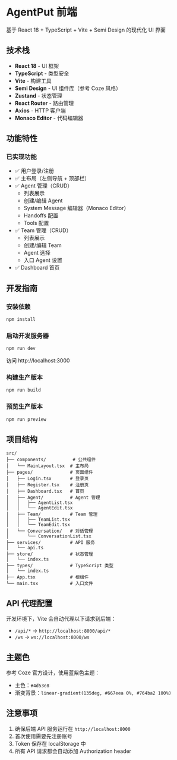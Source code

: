 # AgentPut 前端

基于 React 18 + TypeScript + Vite + Semi Design 的现代化 UI 界面

## 技术栈

- **React 18** - UI 框架
- **TypeScript** - 类型安全
- **Vite** - 构建工具
- **Semi Design** - UI 组件库（参考 Coze 风格）
- **Zustand** - 状态管理
- **React Router** - 路由管理
- **Axios** - HTTP 客户端
- **Monaco Editor** - 代码编辑器

## 功能特性

### 已实现功能

- ✅ 用户登录/注册
- ✅ 主布局（左侧导航 + 顶部栏）
- ✅ Agent 管理（CRUD）
  - 列表展示
  - 创建/编辑 Agent
  - System Message 编辑器（Monaco Editor）
  - Handoffs 配置
  - Tools 配置
- ✅ Team 管理（CRUD）
  - 列表展示
  - 创建/编辑 Team
  - Agent 选择
  - 入口 Agent 设置
- ✅ Dashboard 首页

## 开发指南

### 安装依赖

```bash
npm install
```

### 启动开发服务器

```bash
npm run dev
```

访问 http://localhost:3000

### 构建生产版本

```bash
npm run build
```

### 预览生产版本

```bash
npm run preview
```

## 项目结构

```
src/
├── components/          # 公共组件
│   └── MainLayout.tsx  # 主布局
├── pages/              # 页面组件
│   ├── Login.tsx       # 登录页
│   ├── Register.tsx    # 注册页
│   ├── Dashboard.tsx   # 首页
│   ├── Agent/          # Agent 管理
│   │   ├── AgentList.tsx
│   │   └── AgentEdit.tsx
│   ├── Team/           # Team 管理
│   │   ├── TeamList.tsx
│   │   └── TeamEdit.tsx
│   └── Conversation/   # 对话管理
│       └── ConversationList.tsx
├── services/           # API 服务
│   └── api.ts
├── store/              # 状态管理
│   └── index.ts
├── types/              # TypeScript 类型
│   └── index.ts
├── App.tsx             # 根组件
└── main.tsx            # 入口文件
```

## API 代理配置

开发环境下，Vite 会自动代理以下请求到后端：

- `/api/*` -> `http://localhost:8000/api/*`
- `/ws` -> `ws://localhost:8000/ws`

## 主题色

参考 Coze 官方设计，使用蓝紫色主题：

- 主色：`#4d53e8`
- 渐变背景：`linear-gradient(135deg, #667eea 0%, #764ba2 100%)`

## 注意事项

1. 确保后端 API 服务运行在 `http://localhost:8000`
2. 首次使用需要先注册账号
3. Token 保存在 localStorage 中
4. 所有 API 请求都会自动添加 Authorization header
